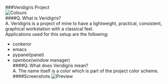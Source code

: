 ###Veridigris Project  
![Colours](https://github.com/orlandordiaz/veridigris/raw/master/palette.png)  
####Q\. What is Veridigris?  
A\. Veridigris is a project of mine to have a lightweight, practical, consistent, graphical 
workstation with a classical feel.  
Applications used for this setup are the following\:  
*   conkeror  
*   emacs  
*   pypanel(panel)  
*   openbox(window manager)     
####Q\. What does Veridigris mean?  
A\. The name itself is a color which is part of the project color scheme.  
####Screenshots
![Preview](https://github.com/orlandordiaz/veridigris/raw/master/preview-thumb.png)
